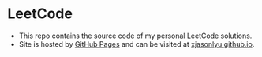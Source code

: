 # LeetCode

<!-- ![leetcode](./docs/images/wordmark.png) -->

- This repo contains the source code of my personal LeetCode solutions.
- Site is hosted by [GitHub Pages](https://pages.github.com/) and can be visited at [xjasonlyu.github.io](https://xjasonlyu.github.io/leetcode).
